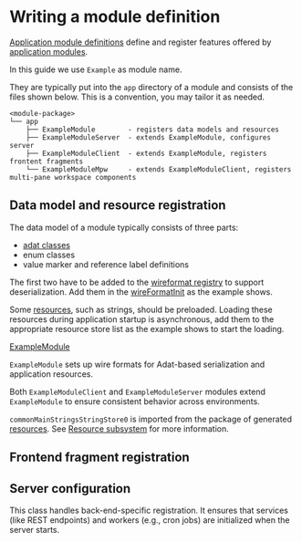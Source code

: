 # Writing a module definition

[Application module definitions](def://) define and register features offered by [application modules](def://).

In this guide we use `Example` as module name.

They are typically put into the `app` directory of a module and consists of the files shown below.
This is a convention, you may tailor it as needed.

```text
<module-package>
└── app
    ├── ExampleModule        - registers data models and resources
    ├── ExampleModuleServer  - extends ExampleModule, configures server
    ├── ExampleModuleClient  - extends ExampleModule, registers frontent fragments
    └── ExampleModuleMpw     - extends ExampleModuleClient, registers multi-pane workspace components
```

## Data model and resource registration

The data model of a module typically consists of three parts:

- [adat classes](def://)
- enum classes
- value marker and reference label definitions

The first two have to be added to the [wireformat registry](def://) to support deserialization.
Add them in the [wireFormatInit](function://AppModule) as the example shows.

Some [resources](def://), such as strings, should be preloaded. Loading these resources during
application startup is asynchronous, add them to the appropriate resource store list as the
example shows to start the loading.

[ExampleModule](example://)

`ExampleModule` sets up wire formats for Adat-based serialization and application resources.

Both `ExampleModuleClient` and `ExampleModuleServer` modules extend `ExampleModule` to ensure
consistent behavior across environments.

`commonMainStringsStringStore0` is imported from the package of generated [resources](def://). See
[Resource subsystem](guide://) for more information.

## Frontend fragment registration

## Server configuration

This class handles back-end-specific registration. It ensures that services (like REST endpoints) and
workers (e.g., cron jobs) are initialized when the server starts.
